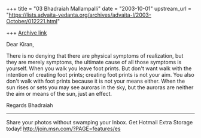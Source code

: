 +++
title = "03 Bhadraiah Mallampalli"
date = "2003-10-01"
upstream_url = "https://lists.advaita-vedanta.org/archives/advaita-l/2003-October/012221.html"

+++
[Archive link](https://lists.advaita-vedanta.org/archives/advaita-l/2003-October/012221.html)

Dear Kiran,

There is no denying that there are physical symptoms of realization, but 
they are merely symptoms, the ultimate cause of all those symptoms is 
yourself. When you walk you leave foot prints. But don't want walk with the 
intention of creating foot prints; creating foot prints is not your aim. You 
also don't walk with foot prints because it is not your means either. When 
the sun rises or sets you may see auroras in the sky, but the auroras are 
neither the aim or means of the sun, just an effect.

Regards
Bhadraiah

_________________________________________________________________
Share your photos without swamping your Inbox.  Get Hotmail Extra Storage 
today! http://join.msn.com/?PAGE=features/es

